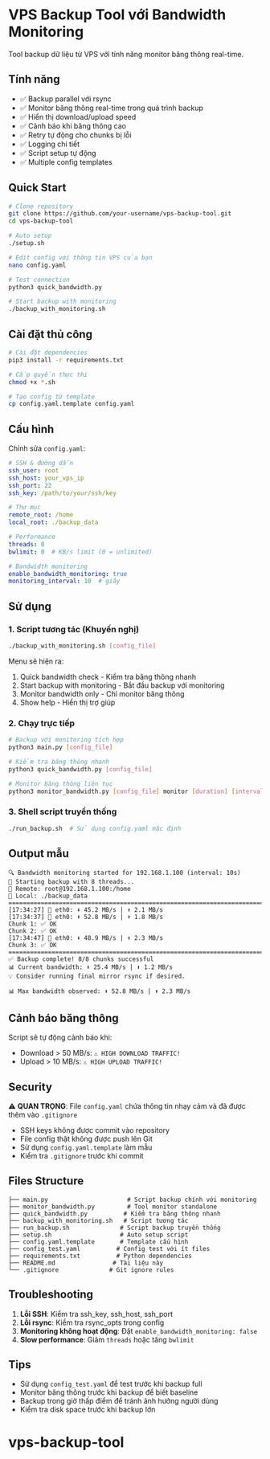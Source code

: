 # VPS Backup Tool với Bandwidth Monitoring

Tool backup dữ liệu từ VPS với tính năng monitor băng thông real-time.

## Tính năng

- ✅ Backup parallel với rsync
- ✅ Monitor băng thông real-time trong quá trình backup
- ✅ Hiển thị download/upload speed
- ✅ Cảnh báo khi băng thông cao
- ✅ Retry tự động cho chunks bị lỗi
- ✅ Logging chi tiết
- ✅ Script setup tự động
- ✅ Multiple config templates

## Quick Start

```bash
# Clone repository
git clone https://github.com/your-username/vps-backup-tool.git
cd vps-backup-tool

# Auto setup
./setup.sh

# Edit config với thông tin VPS của bạn
nano config.yaml

# Test connection
python3 quick_bandwidth.py

# Start backup with monitoring
./backup_with_monitoring.sh
```

## Cài đặt thủ công

```bash
# Cài đặt dependencies
pip3 install -r requirements.txt

# Cấp quyền thực thi
chmod +x *.sh

# Tạo config từ template
cp config.yaml.template config.yaml
```

## Cấu hình

Chỉnh sửa `config.yaml`:

```yaml
# SSH & đường dẫn
ssh_user: root
ssh_host: your_vps_ip
ssh_port: 22
ssh_key: /path/to/your/ssh/key

# Thư mục
remote_root: /home
local_root: ./backup_data

# Performance
threads: 8
bwlimit: 0  # KB/s limit (0 = unlimited)

# Bandwidth monitoring
enable_bandwidth_monitoring: true
monitoring_interval: 10  # giây
```

## Sử dụng

### 1. Script tương tác (Khuyến nghị)

```bash
./backup_with_monitoring.sh [config_file]
```

Menu sẽ hiện ra:
1. Quick bandwidth check - Kiểm tra băng thông nhanh
2. Start backup with monitoring - Bắt đầu backup với monitoring
3. Monitor bandwidth only - Chỉ monitor băng thông 
4. Show help - Hiển thị trợ giúp

### 2. Chạy trực tiếp

```bash
# Backup với monitoring tích hợp
python3 main.py [config_file]

# Kiểm tra băng thông nhanh
python3 quick_bandwidth.py [config_file]

# Monitor băng thông liên tục
python3 monitor_bandwidth.py [config_file] monitor [duration] [interval]
```

### 3. Shell script truyền thống

```bash
./run_backup.sh  # Sử dụng config.yaml mặc định
```

## Output mẫu

```
🔍 Bandwidth monitoring started for 192.168.1.100 (interval: 10s)
🚀 Starting backup with 8 threads...
📂 Remote: root@192.168.1.100:/home
📁 Local: ./backup_data
================================================================================
[17:34:27] 📡 eth0: ⬇️ 45.2 MB/s | ⬆️ 2.1 MB/s
[17:34:37] 📡 eth0: ⬇️ 52.8 MB/s | ⬆️ 1.8 MB/s
Chunk 1: ✅ OK
Chunk 2: ✅ OK
[17:34:47] 📡 eth0: ⬇️ 48.9 MB/s | ⬆️ 2.3 MB/s
Chunk 3: ✅ OK
================================================================================
✅ Backup complete! 8/8 chunks successful
📊 Current bandwidth: ⬇️ 25.4 MB/s | ⬆️ 1.2 MB/s
💡 Consider running final mirror rsync if desired.

📊 Max bandwidth observed: ⬇️ 52.8 MB/s | ⬆️ 2.3 MB/s
```

## Cảnh báo băng thông

Script sẽ tự động cảnh báo khi:
- Download > 50 MB/s: `⚠️ HIGH DOWNLOAD TRAFFIC!`
- Upload > 10 MB/s: `⚠️ HIGH UPLOAD TRAFFIC!`

## Security

⚠️ **QUAN TRỌNG**: File `config.yaml` chứa thông tin nhạy cảm và đã được thêm vào `.gitignore`

- SSH keys không được commit vào repository
- File config thật không được push lên Git
- Sử dụng `config.yaml.template` làm mẫu
- Kiểm tra `.gitignore` trước khi commit

## Files Structure

```
├── main.py                      # Script backup chính với monitoring
├── monitor_bandwidth.py         # Tool monitor standalone  
├── quick_bandwidth.py          # Kiểm tra băng thông nhanh
├── backup_with_monitoring.sh   # Script tương tác
├── run_backup.sh              # Script backup truyền thống
├── setup.sh                   # Auto setup script
├── config.yaml.template       # Template cấu hình
├── config_test.yaml          # Config test với ít files
├── requirements.txt          # Python dependencies
├── README.md                # Tài liệu này
└── .gitignore              # Git ignore rules
```

## Troubleshooting

1. **Lỗi SSH**: Kiểm tra ssh_key, ssh_host, ssh_port
2. **Lỗi rsync**: Kiểm tra rsync_opts trong config
3. **Monitoring không hoạt động**: Đặt `enable_bandwidth_monitoring: false`
4. **Slow performance**: Giảm `threads` hoặc tăng `bwlimit`

## Tips

- Sử dụng `config_test.yaml` để test trước khi backup full
- Monitor băng thông trước khi backup để biết baseline
- Backup trong giờ thấp điểm để tránh ảnh hưởng người dùng
- Kiểm tra disk space trước khi backup lớn
# vps-backup-tool

